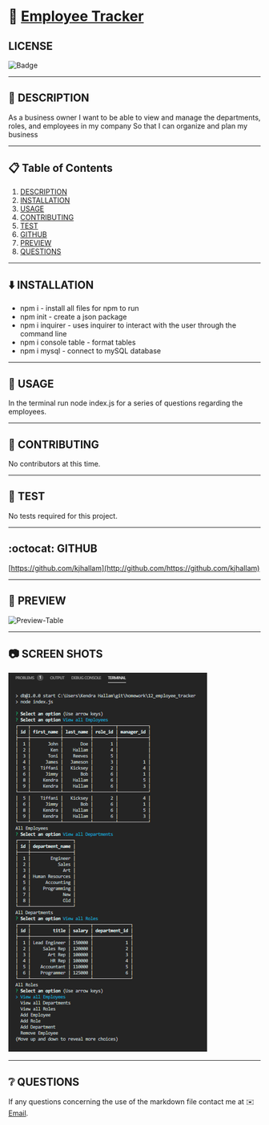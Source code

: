 # 🔗 [Employee Tracker](https://github.com/kjhallam/12_employee_tracker.git)

## LICENSE

![Badge](https://img.shields.io/badge/license-MIT-brightgreen)

---

## 📓 DESCRIPTION

As a business owner I want to be able to view and manage the departments, roles, and employees in my company So that I can organize and plan my business

---

## 📋 Table of Contents

  1. [DESCRIPTION](#description)
  2. [INSTALLATION](#installation)
  3. [USAGE](#usage)
  4. [CONTRIBUTING](#contributing)
  5. [TEST](#test)
  6. [GITHUB](#github)
  7. [PREVIEW](#preview)
  7. [QUESTIONS](#questions)
  
---

## ⬇️ INSTALLATION

- npm i - install all files for npm to run
- npm init - create a json package
- npm i inquirer - uses inquirer to interact with the user through the command line
- npm i console table - format tables
- npm i mysql - connect to mySQL database

---

## 📓 USAGE

In the terminal run node index.js for a series of questions regarding the employees.

---

## 📓 CONTRIBUTING

No contributors at this time.

---

## 🧪 TEST

No tests required for this project.

---

## :octocat: GITHUB

[https://github.com/kjhallam](http://github.com/https://github.com/kjhallam)

---

## 🎥 PREVIEW

![Preview-Table](/assets/table_video.gif)

---

## 📷 SCREEN SHOTS

![EXAMPLE-TABLE](/assets/table.png)

---

## ❔ QUESTIONS

If any questions concerning the use of the markdown file contact me at ✉️ [Email](kjhallam321@gmail.com).
